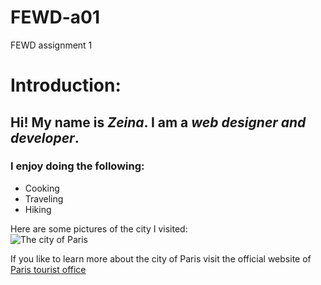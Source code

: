 # FEWD-a01
FEWD assignment 1
# Introduction:  
## Hi! My name is *Zeina*. I am a _web designer and developer_. 
### I enjoy doing the following:  
* Cooking  
* Traveling  
* Hiking  

Here are some pictures of the city I visited:  
![The city of Paris](http://freelargephotos.com/photos/000186/large.jpg)  

If you like to learn more about the city of Paris visit the official website of [Paris tourist office](https://en.parisinfo.com/)


